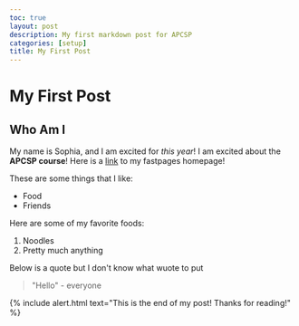 ```yaml
---
toc: true
layout: post
description: My first markdown post for APCSP
categories: [setup]
title: My First Post
---
```

# My First Post

## Who Am I

My name is Sophia, and I am excited for *this year*! I am excited about the **APCSP course**!
Here is a [link](https://sophia926.github.io/fastpages/) to my fastpages homepage!

These are some things that I like:
- Food
- Friends

Here are some of my favorite foods:
1. Noodles
2. Pretty much anything

Below is a quote but I don't know what wuote to put
> "Hello" - everyone


{% include alert.html text="This is the end of my post! Thanks for reading!" %}
